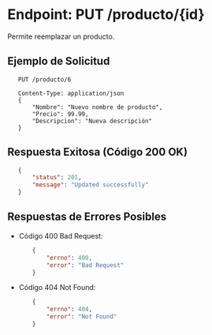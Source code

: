 Endpoint: PUT /producto/{id}
============================
Permite reemplazar un producto.


## Ejemplo de Solicitud
 ```http
    PUT /producto/6

    Content-Type: application/json
    {
        "Nombre": "Nuevo nombre de producto",
        "Precio": 99.99,
        "Descripcion": "Nueva descripción"
    }
 ``` 
## Respuesta Exitosa (Código 200 OK)
 ``` json
    {
        "status": 201,
        "message": "Updated successfully"
    }
 ``` 
## Respuestas de Errores Posibles

- Código 400 Bad Request:
 ``` json
        {
            "errno": 400,
            "error": "Bad Request"
        }
 ``` 
- Código 404 Not Found:
 ``` json
        {
            "errno": 404,
            "error": "Not Found"
        }
 ``` 